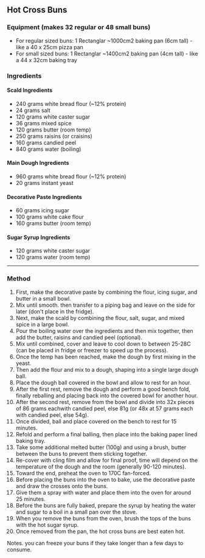 ## Hot Cross Buns

### Equipment (makes 32 regular or 48 small buns)

* For regular sized buns: 1 Rectanglar ~1000cm2 baking pan (6cm tall) - like a 40 x 25cm pizza pan
* For small sized buns: 1 Rectanglar ~1400cm2 baking pan (4cm tall) - like a 44 x 32cm baking tray


### Ingredients

#### Scald Ingredients

* 240 grams white bread flour (~12% protein)
* 24 grams salt
* 120 grams white caster sugar
* 36 grams mixed spice
* 120 grams butter (room temp)
* 250 grams raisins (or craisins)
* 160 grams candied peel
* 840 grams water (boiling)

#### Main Dough Ingredients

* 960 grams white bread flour (~12% protein)
* 20 grams instant yeast

#### Decorative Paste Ingredients

* 60 grams icing sugar
* 100 grams white cake flour
* 160 grams butter (room temp)

#### Sugar Syrup Ingredients

* 120 grams white caster sugar
* 120 grams water (room temp)

---

### Method

1. First, make the decorative paste by combining the flour, icing sugar, and butter in a small bowl.
1. Mix until smooth. then transfer to a piping bag and leave on the side for later (don't place in the fridge).
1. Next, make the scald by combining the flour, salt, sugar, and mixed spice in a large bowl.
1. Pour the boiling water over the ingredients and then mix together, then add the butter, raisins and candied peel (optional).
1. Mix until combined, cover and leave to cool down to between 25-28C (can be placed in fridge or freezer to speed up the process).
1. Once the temp has been reached, make the dough by first mixing in the yeast.
1. Then add the flour and mix to a dough, shaping into a single large dough ball.
1. Place the dough ball covered in the bowl and allow to rest for an hour.
1. After the first rest, remove the dough and perform a good bench fold, finally reballing and placing back into the covered bowl for another hour.
1. After the second rest, remove from the bowl and divide into 32x pieces of 86 grams eachwith candied peel, else 81g (or 48x at 57 grams each with candied peel, else 54g).
1. Once divided, ball and place covered on the bench to rest for 15 minutes.
1. Refold and perform a final balling, then place into the baking paper lined baking tray.
1. Take some additional melted butter (100g) and using a brush, butter between the buns to prevent them sticking together.
1. Re-cover with cling film and allow for final proof, time will depend on the temperature of the dough and the room (generally 90-120 minutes).
1. Toward the end, preheat the oven to 170C fan-forced.
1. Before placing the buns into the oven to bake, use the decorative paste and draw the crosses onto the buns.
1. Give them a spray with water and place them into the oven for around 25 minutes.
1. Before the buns are fully baked, prepare the syrup by heating the water and sugar to a boil in a small pan over the stove.
1. When you remove the buns from the oven, brush the tops of the buns with the hot sugar syrup.
1. Once removed from the pan, the hot cross buns are best eaten hot.


Notes. you can freeze your buns if they take longer than a few days to consume.
